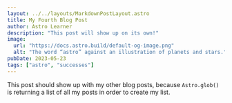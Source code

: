 ```yaml
---
layout: ../../layouts/MarkdownPostLayout.astro
title: My Fourth Blog Post
author: Astro Learner
description: "This post will show up on its own!"
image: 
  url: "https://docs.astro.build/default-og-image.png"
  alt: "The word “astro” against an illustration of planets and stars."
pubDate: 2023-05-23
tags: ["astro", "successes"]
---
```

This post should show up with my other blog posts, because `Astro.glob()` is returning a list of all my posts in order to create my list.
